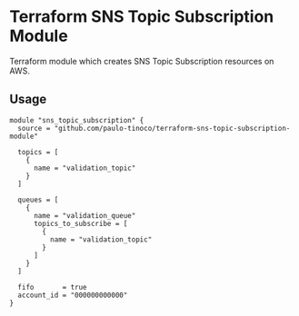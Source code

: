 # Terraform SNS Topic Subscription Module

Terraform module which creates SNS Topic Subscription resources on AWS.

## Usage

```hcl
module "sns_topic_subscription" {
  source = "github.com/paulo-tinoco/terraform-sns-topic-subscription-module"

  topics = [
    {
      name = "validation_topic"
    }
  ]

  queues = [
    {
      name = "validation_queue"
      topics_to_subscribe = [
        {
          name = "validation_topic"
        }
      ]
    }
  ]

  fifo       = true
  account_id = "000000000000"
}
```
